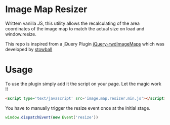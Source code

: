 # Image Map Resizer

Writtem vanilla JS, this utility allows the recalculating of the area coordinates of the image map to match the actual size on load and window.resize.

This repo is inspired from a jQuery Plugin <a href="https://github.com/stowball/jQuery-rwdImageMaps">jQuery-rwdImageMaps</a> which was developed by <a href="https://github.com/stowball/jQuery-rwdImageMaps/commits?author=stowball">stowball</a>

# Usage

To use the plugin simply add it the script on your page. Let the magic work !!

```html
<script type='text/javascript' src='image.map.resizer.min.js'></script>
```

You have to manually trigger the resize event once at the initial stage.

```js
window.dispatchEvent(new Event('resize'))
```
